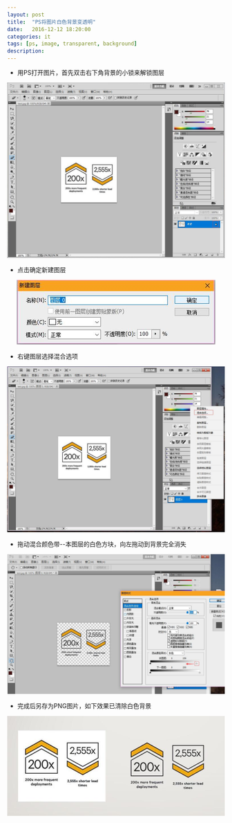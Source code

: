```yaml
---
layout: post
title:  "PS将图片白色背景变透明"
date:   2016-12-12 18:20:00
categories: it
tags: [ps, image, transparent, background]
description: 
---
```


<!--more-->

* 用PS打开图片，首先双击右下角背景的小锁来解锁图层

<div style="text-align: center;">
<img class="onerow-imgfix" src="/r/transparent1.jpg" border="0" alt="diskpart"/>
</div>

* 点击确定新建图层

<div style="text-align: center;">
<img class="onerow-imgfix" src="/r/transparent2.jpg" border="0" alt="diskpart"/>
</div>

* 右键图层选择混合选项

<div style="text-align: center;">
<img class="onerow-imgfix" src="/r/transparent3.jpg" border="0" alt="diskpart"/>
</div>

* 拖动混合颜色带--本图层的白色方块，向左拖动到背景完全消失

<div style="text-align: center;">
<img class="onerow-imgfix" src="/r/transparent4.jpg" border="0" alt="diskpart"/>
</div>

* 完成后另存为PNG图片，如下效果已清除白色背景

<div style="text-align: center;">
<img class="onerow-imgfix" src="/r/transparent5.jpg" border="0" alt="diskpart"/>
</div>